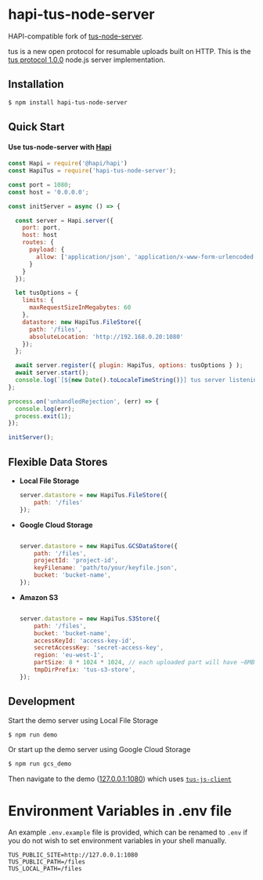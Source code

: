 # hapi-tus-node-server

HAPI-compatible fork of [tus-node-server](https://github.com/tus/tus-node-server).

tus is a new open protocol for resumable uploads built on HTTP. This is the [tus protocol 1.0.0](http://tus.io/protocols/resumable-upload.html) node.js server implementation.

## Installation

```bash
$ npm install hapi-tus-node-server
```

## Quick Start

#### Use tus-node-server with [Hapi](https://github.com/hapijs/hapi)

```js
const Hapi = require('@hapi/hapi')
const HapiTus = require('hapi-tus-node-server');

const port = 1080;
const host = '0.0.0.0';

const initServer = async () => {

  const server = Hapi.server({
    port: port,
    host: host
    routes: {
      payload: {
        allow: ['application/json', 'application/x-www-form-urlencoded', 'application/offset+octet-stream', 'multipart/form-data']
      }
    }
  });

  let tusOptions = {
    limits: {
      maxRequestSizeInMegabytes: 60
    },
    datastore: new HapiTus.FileStore({
      path: '/files',
      absoluteLocation: 'http://192.168.0.20:1080'
    });
  };

  await server.register({ plugin: HapiTus, options: tusOptions } );
  await server.start();
  console.log(`[${new Date().toLocaleTimeString()}] tus server listening at %s using FileStore`, server.info.uri);
};

process.on('unhandledRejection', (err) => {
  console.log(err);
  process.exit(1);
});

initServer();

```

## Flexible Data Stores

- **Local File Storage**
    ```js
    server.datastore = new HapiTus.FileStore({
        path: '/files'
    });
    ```

- **Google Cloud Storage**
    ```js

    server.datastore = new HapiTus.GCSDataStore({
        path: '/files',
        projectId: 'project-id',
        keyFilename: 'path/to/your/keyfile.json',
        bucket: 'bucket-name',
    });
    ```

- **Amazon S3**
    ```js

    server.datastore = new HapiTus.S3Store({
        path: '/files',
        bucket: 'bucket-name',
        accessKeyId: 'access-key-id',
        secretAccessKey: 'secret-access-key',
        region: 'eu-west-1',
        partSize: 8 * 1024 * 1024, // each uploaded part will have ~8MB,
        tmpDirPrefix: 'tus-s3-store',
    });
    ```

## Development

Start the demo server using Local File Storage
```bash
$ npm run demo
```

Or start up the demo server using Google Cloud Storage
```bash
$ npm run gcs_demo
```

Then navigate to the demo ([127.0.0.1:1080](http://127.0.0.1:1080)) which uses [`tus-js-client`](https://github.com/tus/tus-js-client)

# Environment Variables in .env file

An example `.env.example` file is provided, which can be renamed to `.env` if you do not wish to set environment variables in your shell manually.

```
TUS_PUBLIC_SITE=http://127.0.0.1:1080
TUS_PUBLIC_PATH=/files
TUS_LOCAL_PATH=/files
```

